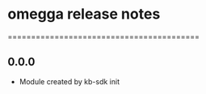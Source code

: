 # omegga release notes
=========================================

0.0.0
-----
* Module created by kb-sdk init
